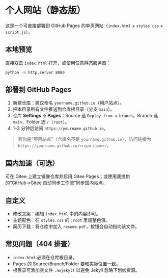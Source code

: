 # 个人网站（静态版）

这是一个可直接部署到 GitHub Pages 的单页网站（`index.html` + `styles.css` + `script.js`）。

## 本地预览
直接双击 `index.html` 打开，或使用任意静态服务器：
```bash
python -m http.server 8080
```

## 部署到 GitHub Pages
1. 新建仓库：建议命名 `yourname.github.io`（用户站点）。
2. 把本目录所有文件推送到仓库根目录（分支 `main`）。
3. 仓库 **Settings → Pages**：Source 选 `Deploy from a branch`，Branch 选 `main`，Folder 选 `/ (root)`。
4. 1–3 分钟后访问 `https://yourname.github.io`。

> 若你是“项目站点”（仓库名不是 `yourname.github.io`），访问链接为 `https://yourname.github.io/<repo-name>/`。

## 国内加速（可选）
可在 Gitee 上建立镜像仓库并启用 Gitee Pages；或使用我提供的“GitHub→Gitee 自动同步工作流”同步国内站点。

## 自定义
- 修改文案：编辑 `index.html` 中的内容即可。
- 主题配色：在 `styles.css` 的 `:root` 里调整色值。
- 简历下载：将仓库中加入 `resume.pdf`，按钮会自动指向该文件。

## 常见问题（404 排查）
- `index.html` 必须在仓库根目录。
- Pages 的 Source/Branch/Folder 要和实际位置一致。
- 根目录可添加空文件 `.nojekyll` 以避免 Jekyll 忽略下划线资源。
